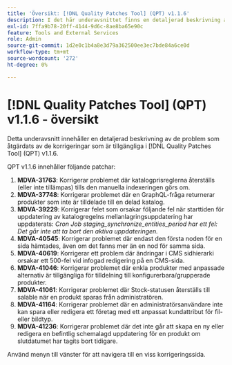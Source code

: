 ```yaml
---
title: 'Översikt: [!DNL Quality Patches Tool] (QPT) v1.1.6'
description: I det här underavsnittet finns en detaljerad beskrivning av de problem som åtgärdats av de korrigeringar som finns i  [!DNL Quality Patches Tool] (QPT) v1.1.6.
exl-id: 7ffa9b78-20ff-4144-9d6c-8ae8ba65e90c
feature: Tools and External Services
role: Admin
source-git-commit: 1d2e0c1b4a8e3d79a362500ee3ec7bde84a6ce0d
workflow-type: tm+mt
source-wordcount: '272'
ht-degree: 0%

---
```


# [!DNL Quality Patches Tool] (QPT) v1.1.6 - översikt

Detta underavsnitt innehåller en detaljerad beskrivning av de problem som åtgärdats av de korrigeringar som är tillgängliga i [!DNL Quality Patches Tool] (QPT) v1.1.6.

QPT v1.1.6 innehåller följande patchar:

1. **MDVA-31763**: Korrigerar problemet där katalogprisreglerna återställs (eller inte tillämpas) tills den manuella indexeringen görs om.
1. **MDVA-37748**: Korrigerar problemet där en GraphQL-fråga returnerar produkter som inte är tilldelade till en delad katalog.
1. **MDVA-39229**: Korrigerar felet som orsakar följande fel när starttiden för uppdatering av katalogregelns mellanlagringsuppdatering har uppdaterats: *Cron Job staging_synchronize_entities_period har ett fel: Det går inte att ta bort den aktiva uppdateringen.*
1. **MDVA-40545**: Korrigerar problemet där endast den första noden för en sida hämtades, även om det fanns mer än en nod för samma sida.
1. **MDVA-40619**: Korrigerar ett problem där ändringar i CMS sidhierarki orsakar ett 500-fel vid infogad redigering på en CMS-sida.
1. **MDVA-41046**: Korrigerar problemet där enkla produkter med anpassade alternativ är tillgängliga för tilldelning till konfigurerbara/grupperade produkter.
1. **MDVA-41061**: Korrigerar problemet där Stock-statusen återställs till salable när en produkt sparas från administratören.
1. **MDVA-41164**: Korrigerar problemet där en administratörsanvändare inte kan spara eller redigera ett företag med ett anpassat kundattribut för fil- eller bildtyp.
1. **MDVA-41236**: Korrigerar problemet där det inte går att skapa en ny eller redigera en befintlig schemalagd uppdatering för en produkt om slutdatumet har tagits bort tidigare.

Använd menyn till vänster för att navigera till en viss korrigeringssida.
